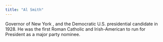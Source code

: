 ```yaml
---
title: "Al Smith"
---
```

Governor of New York , and the Democratic U.S. presidential candidate in 1928. He was the first Roman Catholic and Irish-American to run for President as a major party nominee.

